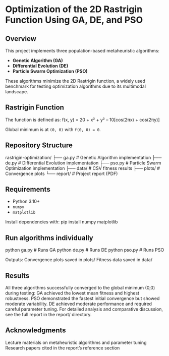 # Optimization of the 2D Rastrigin Function Using GA, DE, and PSO

## Overview
This project implements three population-based metaheuristic algorithms:
- **Genetic Algorithm (GA)**
- **Differential Evolution (DE)**
- **Particle Swarm Optimization (PSO)**

These algorithms minimize the 2D Rastrigin function, a widely used benchmark for testing optimization algorithms due to its multimodal landscape.

## Rastrigin Function
The function is defined as:
f(x, y) = 20 + x² + y² – 10[cos(2πx) + cos(2πy)]

Global minimum is at `(0, 0)` with `f(0, 0) = 0`.

## Repository Structure
rastrigin-optimization/
├── ga.py        # Genetic Algorithm implementation
├── de.py        # Differential Evolution implementation
├── pso.py       # Particle Swarm Optimization implementation
├── data/        # CSV fitness results
├── plots/       # Convergence plots
└── report/      # Project report (PDF)


## Requirements
- Python 3.10+
- `numpy`
- `matplotlib`

Install dependencies with:
pip install numpy matplotlib

## Run algorithms individually
python ga.py   # Runs GA
python de.py   # Runs DE
python pso.py  # Runs PSO

Outputs:
Convergence plots saved in plots/
Fitness data saved in data/

## Results
All three algorithms successfully converged to the global minimum (0,0) during testing:
GA achieved the lowest mean fitness and highest robustness.
PSO demonstrated the fastest initial convergence but showed moderate variability.
DE achieved moderate performance and required careful parameter tuning.
For detailed analysis and comparative discussion, see the full report in the report/ directory.

## Acknowledgments
Lecture materials on metaheuristic algorithms and parameter tuning
Research papers cited in the report’s reference section
